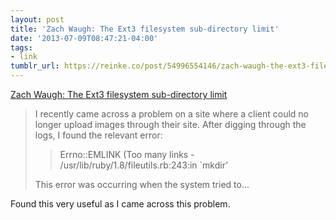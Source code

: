 ```yaml
---
layout: post
title: 'Zach Waugh: The Ext3 filesystem sub-directory limit'
date: '2013-07-09T08:47:21-04:00'
tags:
- link
tumblr_url: https://reinke.co/post/54996554146/zach-waugh-the-ext3-filesystem-sub-directory
---
```

[Zach Waugh: The Ext3 filesystem sub-directory limit](http://blog.zachwaugh.com/post/309921185/ext3-filesystem-sub-directory-limit)  

> I recently came across a problem on a site where a client could no longer upload images through their site. After digging through the logs, I found the relevant error:
> 
> > Errno::EMLINK (Too many links - /usr/lib/ruby/1.8/fileutils.rb:243:in `mkdir’
> 
> This error was occurring when the system tried to…

Found this very useful as I came across this problem.

